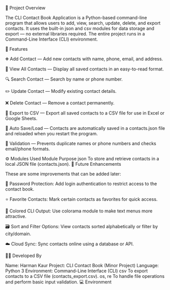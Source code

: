 📘 Project Overview

The CLI Contact Book Application is a Python-based command-line program that allows users to add, view, search, update, delete, and export contacts.
It uses the built-in json and csv modules for data storage and export — no external libraries required.
The entire project runs in a Command-Line Interface (CLI) environment.

🧩 Features

➕ Add Contact — Add new contacts with name, phone, email, and address.

👀 View All Contacts — Display all saved contacts in an easy-to-read format.

🔍 Search Contact — Search by name or phone number.

✏️ Update Contact — Modify existing contact details.

❌ Delete Contact — Remove a contact permanently.

📁 Export to CSV — Export all saved contacts to a CSV file for use in Excel or Google Sheets.

💾 Auto Save/Load — Contacts are automatically saved in a contacts.json file and reloaded when you restart the program.

🧱 Validation — Prevents duplicate names or phone numbers and checks email/phone formats.

⚙️ Modules Used
Module	Purpose
json	To store and retrieve contacts in a local JSON file (contacts.json).
🌱 Future Enhancements

These are some improvements that can be added later:

🔐 Password Protection: Add login authentication to restrict access to the contact book.

⭐ Favorite Contacts: Mark certain contacts as favorites for quick access.

🎨 Colored CLI Output: Use colorama module to make text menus more attractive.

🗃️ Sort and Filter Options: View contacts sorted alphabetically or filter by city/domain.

☁️ Cloud Sync: Sync contacts online using a database or API.

👩‍💻 Developed By

Name: Harman Kaur
Project: CLI Contact Book (Minor Project)
Language: Python 3
Environment: Command-Line Interface (CLI)
csv	To export contacts to a CSV file (contacts_export.csv).
os, re	To handle file operations and perform basic input validation.
💻 Environment
